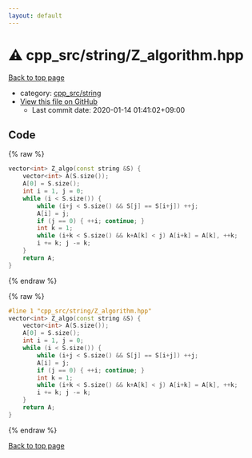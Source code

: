 ```yaml
---
layout: default
---
```


<!-- mathjax config similar to math.stackexchange -->
<script type="text/javascript" async
  src="https://cdnjs.cloudflare.com/ajax/libs/mathjax/2.7.5/MathJax.js?config=TeX-MML-AM_CHTML">
</script>
<script type="text/x-mathjax-config">
  MathJax.Hub.Config({
    TeX: { equationNumbers: { autoNumber: "AMS" }},
    tex2jax: {
      inlineMath: [ ['$','$'] ],
      processEscapes: true
    },
    "HTML-CSS": { matchFontHeight: false },
    displayAlign: "left",
    displayIndent: "2em"
  });
</script>

<script type="text/javascript" src="https://cdnjs.cloudflare.com/ajax/libs/jquery/3.4.1/jquery.min.js"></script>
<script src="https://cdn.jsdelivr.net/npm/jquery-balloon-js@1.1.2/jquery.balloon.min.js" integrity="sha256-ZEYs9VrgAeNuPvs15E39OsyOJaIkXEEt10fzxJ20+2I=" crossorigin="anonymous"></script>
<script type="text/javascript" src="../../../assets/js/copy-button.js"></script>
<link rel="stylesheet" href="../../../assets/css/copy-button.css" />


# :warning: cpp_src/string/Z_algorithm.hpp

<a href="../../../index.html">Back to top page</a>

* category: <a href="../../../index.html#1af93c576686231cc039edb77ac3381f">cpp_src/string</a>
* <a href="{{ site.github.repository_url }}/blob/master/cpp_src/string/Z_algorithm.hpp">View this file on GitHub</a>
    - Last commit date: 2020-01-14 01:41:02+09:00




## Code

<a id="unbundled"></a>
{% raw %}
```cpp
vector<int> Z_algo(const string &S) {
	vector<int> A(S.size());
	A[0] = S.size();
	int i = 1, j = 0;
	while (i < S.size()) {
		while (i+j < S.size() && S[j] == S[i+j]) ++j;
		A[i] = j;
		if (j == 0) { ++i; continue; }
		int k = 1;
		while (i+k < S.size() && k+A[k] < j) A[i+k] = A[k], ++k;
		i += k; j -= k;
	}
	return A;
}
```
{% endraw %}

<a id="bundled"></a>
{% raw %}
```cpp
#line 1 "cpp_src/string/Z_algorithm.hpp"
vector<int> Z_algo(const string &S) {
	vector<int> A(S.size());
	A[0] = S.size();
	int i = 1, j = 0;
	while (i < S.size()) {
		while (i+j < S.size() && S[j] == S[i+j]) ++j;
		A[i] = j;
		if (j == 0) { ++i; continue; }
		int k = 1;
		while (i+k < S.size() && k+A[k] < j) A[i+k] = A[k], ++k;
		i += k; j -= k;
	}
	return A;
}

```
{% endraw %}

<a href="../../../index.html">Back to top page</a>

